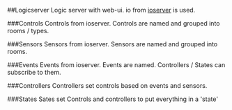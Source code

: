 ##Logicserver
Logic server with web-ui. io from [ioserver](github.com/jmu0/ioserver) is used.

###Controls
Controls from ioserver. Controls are named and grouped into rooms / types.

###Sensors
Sensors from ioserver. Sensors are named and grouped into rooms.

###Events
Events from ioserver. Events are named. Controllers / States can subscribe to them.

###Controllers
Controllers set controls based on events and sensors.

###States
Sates set Controls and controllers to put everything in a 'state'
